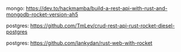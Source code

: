 
mongo: https://dev.to/hackmamba/build-a-rest-api-with-rust-and-mongodb-rocket-version-ah5

postgres: https://github.com/TmLev/crud-rest-api-rust-rocket-diesel-postgres


postgres: https://github.com/lankydan/rust-web-with-rocket


